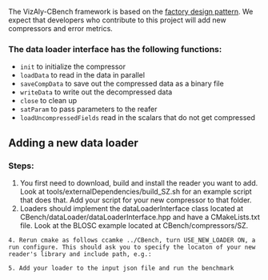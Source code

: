 The VizAly-CBench framework is based on the [factory design pattern](https://www.tutorialspoint.com/design_pattern/factory_pattern.htm). 
We expect that developers who contribute to this project will add new compressors and error metrics. 

### The data loader interface has the following functions:
* ``init`` to initialize the compressor
* ``loadData`` to read in the data in parallel
* ``saveCompData`` to save out the compressed data as a binary file
* ``writeData`` to write out the decompressed data
* ``close`` to clean up
* ``satParam`` to pass parameters to the reafer
* ``loadUncompressedFields`` read in the scalars that do not get compressed



## Adding a new data loader
### Steps:
1. You first need to download, build and install the reader you want to add. Look at tools/externalDependencies/build_SZ.sh for an example script that does that. Add your script for your new compressor to that folder. 
2. Loaders should implement the dataLoaderInterface class located at CBench/dataLoader/dataLoaderInterface.hpp and have a CMakeLists.txt file. Look at the BLOSC example located at CBench/compressors/SZ.


```
4. Rerun cmake as follows ccamke ../CBench, turn USE_NEW_LOADER ON, a run configure. This should ask you to specify the locaton of your new reader's library and include path, e.g.:

5. Add your loader to the input json file and run the benchmark
